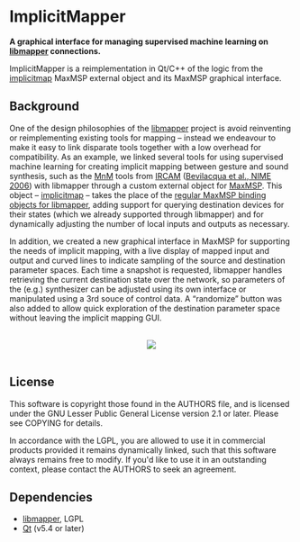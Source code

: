 ImplicitMapper
==============

**A graphical interface for managing supervised machine learning on [libmapper](http://libmapper.org) connections.**

ImplicitMapper is a reimplementation in Qt/C++ of the logic from the [implicitmap](https://github.com/malloch/implicitmap) MaxMSP external object and its MaxMSP graphical interface.

Background
----------

One of the design philosophies of the [libmapper](http://libmapper.org) project is avoid reinventing or reimplementing existing tools for mapping – instead we endeavour to make it easy to link disparate tools together with a low overhead for compatibility.  As an example, we linked several tools for using supervised machine learning for creating implicit mapping between gesture and sound synthesis, such as the [MnM](http://ftm.ircam.fr/index.php/MnM) tools from [IRCAM](http://www.ircam.fr/) ([Bevilacqua et al., NIME 2006](http://recherche.ircam.fr/equipes/temps-reel/articles/mnm.nime05.pdf)) with libmapper through a custom external object for [MaxMSP](https://cycling74.com/products/max/). This object – [implicitmap](https://github.com/malloch/implicitmap) – takes the place of the [regular MaxMSP binding objects for libmapper](https://github.com/malloch/mapper-max-pd), adding support for querying destination devices for their states (which we already supported through libmapper) and for dynamically adjusting the number of local inputs and outputs as necessary.

In addition, we created a new graphical interface in MaxMSP for supporting the needs of implicit mapping, with a live display of mapped input and output and curved lines to indicate sampling of the source and destination parameter spaces. Each time a snapshot is requested, libmapper handles retrieving the current destination state over the network, so parameters of the (e.g.) synthesizer can be adjusted using its own interface or manipulated using a 3rd souce of control data.  A “randomize” button was also added to allow quick exploration of the destination parameter space without leaving the implicit mapping GUI.

<div style="text-align:center">
<br/>
<img src ="https://josephmalloch.files.wordpress.com/2012/08/matmap.png" />
<br/>
<br/>
</div>


License
-------

This software is copyright those found in the AUTHORS file, and is licensed under the GNU Lesser Public General License version 2.1 or later. Please see COPYING for details.

In accordance with the LGPL, you are allowed to use it in commercial products provided it remains dynamically linked, such that this software always remains free to modify. If you'd like to use it in an outstanding context, please contact the AUTHORS to seek an agreement.

Dependencies
------------

* [libmapper](http://libmapper.org), LGPL
* [Qt](http://qt-project.org/) (v5.4 or later)
